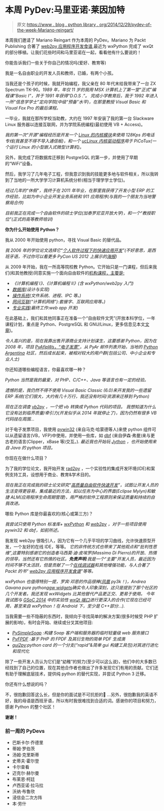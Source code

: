 # 本周 PyDev:马里亚诺·莱因加特

> 原文:[https://www . blog . python library . org/2014/12/29/pydev-of-the-week-Mariano-reingart/](https://www.blog.pythonlibrary.org/2014/12/29/pydev-of-the-week-mariano-reingart/)

本周我们邀请了 Mariano Reingart 作为本周的 PyDev。Mariano 为 Packt Publishing 合著了 [web2py 应用程序开发食谱](http://www.amazon.com/gp/product/B007KHZ1AA/ref=as_li_tl?ie=UTF8&camp=1789&creative=390957&creativeASIN=B007KHZ1AA&linkCode=as2&tag=thmovsthpy-20&linkId=6PZQNBO3FD42TFZL),最近为 wxPython 完成了 wxQt 的部分移植。让我们花些时间和马里亚诺在一起，看看他有什么要说的！

你能告诉我们一些关于你自己的情况吗(爱好、教育等)

我是一名自由职业的开发人员和教师，已婚，有两个小孩。

当我还是个孩子的时候，我就开始编程，我父亲在 80 年代末给我带来了一台 ZX Spectrum TK-90。*1989 年，年仅 11 岁的我用 MSX 计算机上了第一堂“正式”编程课“Basic I”，并于 1991 年获得“D.O.S .”。* *完成小学教育后，我于 1992 年进入一所“信息学学士”定向学院(中级“预备”水平)，在那里教授 Visual Basic 和 Visual Fox Pro 的最后课程。*

一毕业，我就在那所学校当助教，大约在 1997 年安装了我的第一台 Slackware Linux 服务器以连接互联网，并为学院系统编程(最初使用 VB + Access)。

*我的第一次“开源”编程经历是开发一个 [Linux 的内核模块](https://docs.google.com/leaf?id=0B__UYqYT4LNaMzdiODk0YjUtZWEyYi00ZTliLTgwYTctZTQxNWE5OTMwN2Mx&hl=en)来使用 128Kps 的电话专线(我甚至不得不导入通信板)，和一个 [ucLinux 内核驱动程序](https://docs.google.com/uc?id=0B__UYqYT4LNaNTc3YWNkMzQtMzM4MC00Zjg1LWI0MzEtMmRkYzQwOWI1M2Ni&export=download&hl=en)用于 PiCoTux(一个运行 Linux 的小型嵌入式微型计算机)。*

另外，我完成了将数据库迁移到 PostgreSQL 的第一步，并使用了早期的“WiFi”设备。

然后，我学习了几年电子工程，但我意识到我的技能更多地与软件相关，所以我转到了当地的一所大学学习计算机系统分析(相当于理学学士学位)。

*经过几年的“休假”，我终于在 2011 年毕业，在那里我获得了开发小型 ERP 的工作经验，比如为中小企业开发业务系统和 911 应用程序(与我的一个朋友为当地警察局合作)*

*目前我正在完成一个自由软件的硕士学位(加泰罗尼亚开放大学)，和一个“教授职位”(正式的高等教师培训)*

**你为什么开始使用 Python？**

我从 2000 年开始使用 python，寻找 Visual Basic 的替代品。

*我 2006 年的学位论文选择它“[个人软件过程下的快速应用开发](https://docs.google.com/document/d/1tQYzvI4_2Nq5Wv6srdCZPG5Da0ZzCLpabwsYGm0db5I/edit?hl=es)”(不好意思，是西班牙语，不过你可以看更多 PyCon US 2012 上展示的[海报](https://us.pycon.org/2012/schedule/presentation/147/))*

从 2009 年开始，我在一所高等院校教 Python。它开始只是一门课程，但后来我们(和其他教授)同意实施一个面向自由软件的[机构课程，主要是:](http://docs.google.com/View?id=dd9bm82g_428g8zvfvdx)

*   *《计算机编程 I》、《计算机编程 II》(含 wxPython/web2py 入门)*
*   *[数据库](http://reingart.blogspot.com.ar/p/materia-base-de-datos.html)(设计与实现)*
*   *[操作系统](http://reingart.blogspot.com.ar/p/materia-sistemas-operativos.html)(文件系统、进程、IPC 等。)*
*   *[网间互联](http://reingart.blogspot.com.ar/p/materia-interconectividad-redes.html)(“计算机网络”):套接字、互联网应用等。)*
*   *[专业实践](http://reingart.blogspot.com.ar/p/materia-practica-profesional.html)(最终工作:web app 开发)*

在此基础上，我们和其他同事正在准备一个“自由软件文凭”(开放本科学位，一年课程计划，重点是 Python、PostgreSQL 和 GNU/Linux，更多信息见本文[文章](http://43jaiio.sadio.org.ar/proceedings/STS/859-Reingart.pdf))。

*令人高兴的是，现在我靠出售开源商业支持计划谋生，这要感谢 Python，因为在 2008 年，项目 [PyAfipWs，“电子发票”](http://pyafipws.googlecode.com/)，从 PyAr 邮件列表开始，当地的 [Python Argentina](http://www.python.org.ar/) 社区，然后成长起来，被相对较大的用户群(包括公司、中小企业和专业人士)*

你还知道哪些编程语言，你最喜欢哪一种？

*Python 当然是我的最爱，对 PHP、C/C++、Java 等语言也有一定的经验。*

*遗憾的是，我仍然不得不使用 Visual Basic Classic (6.0)来开发我的一些遗留 ERP 系统(它们很大，大约有几十万行，我还没有时间/资源来迁移到 Python)*

*现在正在调查 [vb2py](http://vb2py.sourceforge.net/) ，一个把 vb 转换成 Python 代码的项目。* *我想知道为什么它没有达到临界质量/牵引力(开发似乎从 2014 年就停止了)，因为仍然有很多 VB 代码挂在周围...*

对于电子发票项目，我使用 [pywin32](http://sourceforge.net/projects/pywin32/) (来自马克·哈蒙德等人)来使 python 组件可以从遗留语言(VB，VFP)中使用，并使用一些库，如 [dbf](https://pypi.python.org/pypi/dbf/) (来自伊森·弗曼)来与更古老的语言(Clipper，xBase 等)交互。). *最近我也开始玩 [Jython](http://www.jython.org/) ，也开始使用来自 Java 的 python 项目。*

你现在在做什么项目？

为了我的学位论文，我开始开发 [rad2py](https://code.google.com/p/rad2py/) ，一个实验性的集成开发环境(IDE)和案例支持工具，设想用于商业、教育&学术目的。

*现在我正在完成我的硕士论文研究“[高质量自由软件快速开发](https://docs.google.com/document/d/1Jo-_Nf_vMeKvszEuWA24yrfrqGGU-T73cczMPSBZ9ss/edit?usp=sharing)”，试图让开发人员的生活变得更容易，集成最近的方法，如以任务为中心的界面(Eclipse Mylyn)和敏捷 ALM(应用程序生命周期管理)，用严格的软件工程原则来保证质量和持续的自我改进。*

哪些 Python 库是你最喜欢的(核心或第三方)？

*我尝试只使用 Python 标准库+ [wxPython](http://www.wxpython.org/) 和 [web2py](http://web2py.com/) ，对于一些项目使用 pywin32 和 dbf，如前所述。*

我发现 web2py 很吸引人，因为它有一个几乎平坦的学习曲线，允许快速原型开发，一个友好的在线 IDE，等等。 *它的非传统方式也带来了其他观点和“批判性思维”,这要特别感谢它的创造者马西莫·迪·皮埃罗(Massimo Di Pierro)的开放、热情的领导，当然还有它热情的社区。**免责声明**:我是一个“主要”开发人员，最近因为时间不够不太活跃，但是贡献了一个[在线调试器](http://reingart.blogspot.com.ar/2012/02/new-web2py-online-python-debugger.html)和其他增强功能，与人合著了 Packt 的书“ [web2py 应用程序开发食谱](https://www.packtpub.com/web-development/web2py-application-development-cookbook)”等等。*

*wxPython 也值得特别一提，罗宾·邓恩的作品很棒([凤凰](http://wiki.wxpython.org/ProjectPhoenix) py3k！)，Andrea Gavana pure python[agw widgets](http://xoomer.virgilio.it/infinity77/AGW_Docs/)确实令人印象深刻，这只是提到了那个社区的几个开发者。我还发现 wxWidgets 比其他替代产品更正交、更易于使用。* *今年我试图与 [GSoC 2014](http://www.google-melange.com/gsoc/proposal/public/google/gsoc2014/reingart/5629499534213120) 中的实验性 [wxQt 端口](https://wiki.wxwidgets.org/WxQt)进行更深入的合作(它现在已经可用，甚至来自 wxPython！在 Android 下，至少是 C++部分...).*

当我需要一些不隐蔽的东西时，我倾向于寻找简单的解决方案(很多时候受 PHP 扩展的影响)，有时会开始、继续或分叉其他项目:

*   *[PySimpleSoap](https://github.com/pysimplesoap/pysimplesoap) :构建 Soap 客户端和服务器的临时轻量级 web 服务接口*
*   *[PyFPDF](http://pyfpdf.googlecode.com/) :基于 PHP 的 FPDF 及其衍生物的简单 PDF 生成类*
*   *[gui2py](https://code.google.com/p/gui2py/):python card 的一个分支(“rapid”&简单 gui 构建工具包)对其进行进化和现代化*

除了一些开发人员认为它们是“幼稚”的努力(至少可以这么说)，他们中的大多数已经找到了自己的位置，现在其他合作者也做出了许多发现它们有用的贡献。它们还有助于理解底层技术，提供纯 python 的替代实现，并尝试 Python 3 迁移。

你还有什么想说的吗？

不，很抱歉回答这么长，但是你的面试是不可抗拒的🙂 ...另外，很抱歉我的英语不好，我的母语是西班牙语，所以有时我很难找到合适的词。感谢你的项目和努力，感谢 Python 的整个社区！

**谢谢！**

### 前一周的 PyDevs

*   巴斯卡尔·乔德里
*   蒂姆·罗伯茨
*   汤姆·克里斯蒂
*   史蒂夫·霍尔登
*   卡尔查看
*   迈克尔·赫尔曼
*   布莱恩·柯廷
*   卢西亚诺·拉马拉
*   沃纳·布鲁欣
*   浸信会二次方阵
*   本·劳什